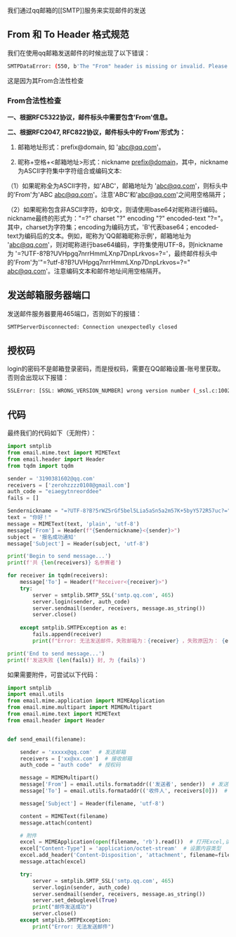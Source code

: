 我们通过qq邮箱的[[SMTP]]服务来实现邮件的发送

## From 和 To Header 格式规范

我们在使用qq邮箱发送邮件的时候出现了以下错误：

```bash
SMTPDataError: (550, b'The "From" header is missing or invalid. Please follow RFC5322, RFC2047, RFC822 standard protocol. https://service.mail.qq.com/detail/124/995.')
```

这是因为其From合法性检查

### From合法性检查

**一、根据RFC5322协议，邮件标头中需要包含'From'信息。**

**二、根据RFC2047, RFC822协议，邮件标头中的'From'形式为：**

1. 邮箱地址形式：prefix@domain, 如 'abc@qq.com'。

2. 昵称+空格+<邮箱地址>形式：nickname <prefix@domain>，其中，nickname为ASCII字符集中字符组合或编码文本:

（1）如果昵称全为ASCII字符，如'ABC'，邮箱地址为 'abc@qq.com'，则标头中的'From'为'ABC <abc@qq.com>'。注意'ABC'和'<abc@qq.com>'之间用空格隔开；

（2）如果昵称包含非ASCII字符，如中文，则请使用base64对昵称进行编码。nickname最终的形式为："=?" charset "?" encoding "?" encoded-text "?="。其中，charset为字符集；encoding为编码方式，'B'代表base64；encoded-text为编码后的文本。例如，昵称为'QQ邮箱昵称示例'，邮箱地址为 'abc@qq.com'，则对昵称进行base64编码，字符集使用UTF-8，则nickname为 '=?UTF-8?B?UVHpgq7nrrHmmLXnp7DnpLrkvos=?='，最终邮件标头中的'From'为'"=?utf-8?B?UVHpgq7nrrHmmLXnp7DnpLrkvos=?=" <abc@qq.com>'。注意编码文本和邮件地址间用空格隔开。

## 发送邮箱服务器端口

发送邮件服务器要用465端口，否则如下的报错：

```bash
SMTPServerDisconnected: Connection unexpectedly closed
```

## 授权码

login的密码不是邮箱登录密码，而是授权码，需要在QQ邮箱设置-账号里获取。否则会出现以下报错：

```bash
SSLError: [SSL: WRONG_VERSION_NUMBER] wrong version number (_ssl.c:1002)
```

## 代码

最终我们的代码如下（无附件）：

```python
import smtplib
from email.mime.text import MIMEText
from email.header import Header
from tqdm import tqdm

sender = '3190381602@qq.com'
receivers = ['zerohzzzz0108@gmail.com']
auth_code = "eiaegytnreorddee"
fails = []

Sendernickname = "=?UTF-8?B?5rWZ5rGf5bel5Lia5aSn5a2m57K+5byY572R57uc?="
text = "你好！"
message = MIMEText(text, 'plain', 'utf-8')
message['From'] = Header(f"{Sendernickname}<{sender}>")
subject = '报名成功通知'
message['Subject'] = Header(subject, 'utf-8')

print('Begin to send message...')
print(f'共 {len(receivers)} 名参赛者')

for receiver in tqdm(receivers):
    message['To'] = Header(f"Receiver<{receiver}>")
    try:
        server = smtplib.SMTP_SSL('smtp.qq.com', 465)
        server.login(sender, auth_code)
        server.sendmail(sender, receivers, message.as_string())
        server.close()
       
    except smtplib.SMTPException as e:
        fails.append(receiver)
        print(f"Error: 无法发送邮件，失败邮箱为：{receiver} ，失败原因为： {e}")

print('End to send message...')
print(f'发送失败 {len(fails)} 封, 为 {fails}')
```

如果需要附件，可尝试以下代码：

```python
import smtplib
import email.utils
from email.mime.application import MIMEApplication
from email.mime.multipart import MIMEMultipart
from email.mime.text import MIMEText
from email.header import Header


def send_email(filename):

    sender = 'xxxxx@qq.com'  # 发送邮箱
    receivers = ['xx@xx.com']  # 接收邮箱
    auth_code = "auth code"  # 授权码

    message = MIMEMultipart()
    message['From'] = email.utils.formataddr(('发送者', sender))  # 发送者
    message['To'] = email.utils.formataddr(('收件人', receivers[0]))  # 接收者

    message['Subject'] = Header(filename, 'utf-8')

    content = MIMEText(filename)
    message.attach(content)

    # 附件
    excel = MIMEApplication(open(filename, 'rb').read())  # 打开Excel,读取Excel文件
    excel["Content-Type"] = 'application/octet-stream'  # 设置内容类型
    excel.add_header('Content-Disposition', 'attachment', filename=filename)
    message.attach(excel)

    try:
        server = smtplib.SMTP_SSL('smtp.qq.com', 465)
        server.login(sender, auth_code)
        server.sendmail(sender, receivers, message.as_string())
        server.set_debuglevel(True)
        print("邮件发送成功")
        server.close()
    except smtplib.SMTPException:
        print("Error: 无法发送邮件")
```
